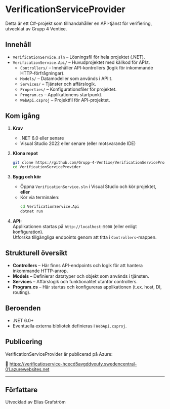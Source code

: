 # VerificationServiceProvider

Detta är ett C#-projekt som tillhandahåller en API-tjänst för verifiering, utvecklat av Grupp 4 Ventixe.

## Innehåll

- `VerificationService.sln` – Lösningsfil för hela projektet (.NET).
- `VerificationService.Api/` – Huvudprojektet med källkod för API:t.
  - `Controllers/` – Innehåller API-kontrollers (logik för inkommande HTTP-förfrågningar).
  - `Models/` – Datamodeller som används i API:t.
  - `Services/` – Tjänster och affärslogik.
  - `Properties/` – Konfigurationsfiler för projektet.
  - `Program.cs` – Applikationens startpunkt.
  - `WebApi.csproj` – Projektfil för API-projektet.

## Kom igång

1. **Krav**  
   - .NET 6.0 eller senare  
   - Visual Studio 2022 eller senare (eller motsvarande IDE)

2. **Klona repot**
   ```bash
   git clone https://github.com/Grupp-4-Ventixe/VerificationServiceProvider.git
   cd VerificationServiceProvider
   ```

3. **Bygg och kör**
   - Öppna `VerificationService.sln` i Visual Studio och kör projektet,  
     **eller**  
   - Kör via terminalen:
     ```bash
     cd VerificationService.Api
     dotnet run
     ```

4. **API:**  
   Applikationen startas på `http://localhost:5000` (eller enligt konfiguration).  
   Utforska tillgängliga endpoints genom att titta i `Controllers`-mappen.

## Strukturell översikt

- **Controllers** – Här finns API-endpoints och logik för att hantera inkommande HTTP-anrop.
- **Models** – Definierar datatyper och objekt som används i tjänsten.
- **Services** – Affärslogik och funktionalitet utanför controllers.
- **Program.cs** – Här startas och konfigureras applikationen (t.ex. host, DI, routing).

## Beroenden

- .NET 6.0+
- Eventuella externa bibliotek definieras i `WebApi.csproj`.

## Publicering

VerificationServiceProvider är publicerad på Azure:

🔗 https://verificatioservice-hcecd5avgddveufy.swedencentral-01.azurewebsites.net

---

## Författare

Utvecklad av Elias Grafström
